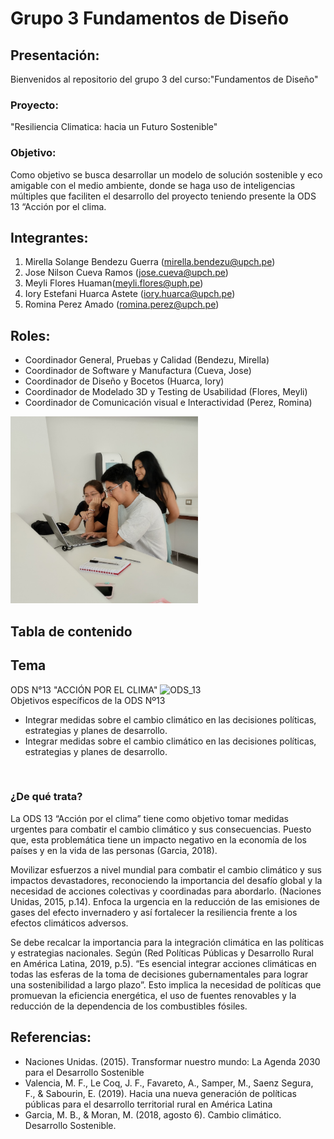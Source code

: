 # Grupo 3 Fundamentos de Diseño
## Presentación:
Bienvenidos al repositorio del grupo 3 del curso:"Fundamentos de Diseño"
### Proyecto:
"Resiliencia Climatica: hacia un Futuro Sostenible"
### Objetivo:
Como objetivo se busca desarrollar un modelo de solución sostenible y eco amigable con el medio ambiente, donde se haga uso de inteligencias múltiples que faciliten el desarrollo del proyecto teniendo presente la ODS 13 “Acción por el clima.
## Integrantes:
1. Mirella Solange Bendezu Guerra (mirella.bendezu@upch.pe)
2. Jose Nilson Cueva Ramos (jose.cueva@upch.pe)
3. Meyli Flores Huaman(meyli.flores@uph.pe)
4. Iory Estefani Huarca Astete (iory.huarca@upch.pe)
5. Romina Perez Amado (romina.perez@upch.pe)
## Roles:
- Coordinador General, Pruebas y Calidad (Bendezu, Mirella) 
- Coordinador de Software y Manufactura (Cueva, Jose)
- Coordinador de Diseño y Bocetos (Huarca, Iory)
- Coordinador de Modelado 3D y Testing de Usabilidad (Flores, Meyli)
- Coordinador de Comunicación visual e Interactividad (Perez, Romina)
<img src ="Informes/Imagenes/IMG_1.jpg" width=300px alt="ya_fue">
<h2>Tabla de contenido</h2>
<h2>Tema</h2>
ODS N°13 "ACCIÓN POR EL CLIMA"
<img src="https://ods.frlp.utn.edu.ar/images/ods/ods13.jpg" alt ="ODS_13">
<br>
Objetivos específicos de la ODS Nº13
<ul>
<li>Integrar medidas sobre el cambio climático en las decisiones políticas, estrategias y planes de desarrollo.</li>
<li> Integrar medidas sobre el cambio climático en las decisiones políticas, estrategias y planes de desarrollo.</li>
</ul>
<br>
<h3>¿De qué trata?</h3>
<p>La ODS 13 “Acción por el clima” tiene como objetivo tomar medidas urgentes para combatir el cambio climático y sus consecuencias. Puesto que, esta problemática tiene un impacto negativo en la economía de los países y en la vida de las personas (Garcia, 2018).</p>
<p>Movilizar esfuerzos a nivel mundial para combatir el cambio climático y sus impactos devastadores, reconociendo la importancia del desafío global y la necesidad de acciones colectivas y coordinadas para abordarlo. (Naciones Unidas, 2015, p.14). Enfoca la urgencia en la reducción de las emisiones de gases del efecto invernadero y así fortalecer la resiliencia frente a los efectos climáticos adversos.</p>
<p>Se debe recalcar la importancia para la integración climática en las políticas y estrategias nacionales. Según (Red Políticas Públicas y Desarrollo Rural en América Latina, 2019, p.5). “Es esencial integrar acciones climáticas en todas las esferas de la toma de decisiones gubernamentales para lograr una sostenibilidad a largo plazo”. Esto implica la necesidad de políticas que promuevan la eficiencia energética, el uso de fuentes renovables y la reducción de la dependencia de los combustibles fósiles.</p>

<h2>Referencias:</h2>
<ul>
<li>Naciones Unidas. (2015). Transformar nuestro mundo: La Agenda 2030 para el Desarrollo Sostenible </li>
<li>Valencia, M. F., Le Coq, J. F., Favareto, A., Samper, M., Saenz Segura, F., & Sabourin, E. (2019). Hacia una nueva generación de políticas públicas para el desarrollo territorial rural en América Latina</li>   
<li>Garcia, M. B., & Moran, M. (2018, agosto 6). Cambio climático. Desarrollo Sostenible.</li>
</ul>

